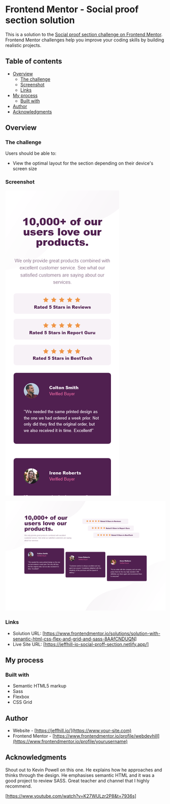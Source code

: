 # Frontend Mentor - Social proof section solution

This is a solution to the [Social proof section challenge on Frontend Mentor](https://www.frontendmentor.io/challenges/social-proof-section-6e0qTv_bA). Frontend Mentor challenges help you improve your coding skills by building realistic projects.

## Table of contents

- [Overview](#overview)
  - [The challenge](#the-challenge)
  - [Screenshot](#screenshot)
  - [Links](#links)
- [My process](#my-process)
  - [Built with](#built-with)
- [Author](#author)
- [Acknowledgments](#acknowledgments)

## Overview

### The challenge

Users should be able to:

- View the optimal layout for the section depending on their device's screen size

### Screenshot

![](./images/375px.jpg)

![](./images/1440px.jpg)

### Links

- Solution URL: [https://www.frontendmentor.io/solutions/solution-with-senantic-html-css-flex-and-grid-and-sass-8AAfCNDUQN]
- Live Site URL: [https://jeffhill-io-social-proff-section.netlify.app/]

## My process

### Built with

- Semantic HTML5 markup
- Sass
- Flexbox
- CSS Grid

## Author

- Website - [https://jeffhill.io/](https://www.your-site.com)
- Frontend Mentor - [https://www.frontendmentor.io/profile/webdevhill](https://www.frontendmentor.io/profile/yourusername)

## Acknowledgments

Shout out to Kevin Powell on this one. He explains how he approaches and thinks through the design. He emphasises semantic HTML and it was a good project to review SASS. Great teacher and channel that I highly recommend.

[https://www.youtube.com/watch?v=K27WULzr2P8&t=7936s]
